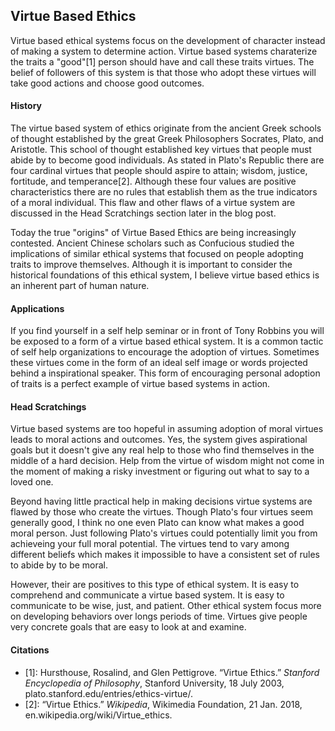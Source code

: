 ## Virtue Based Ethics

Virtue based ethical systems focus on the development of character instead of making a system to determine action. Virtue based systems charaterize the traits a "good"[1] person should have and call these traits virtues. The belief of followers of this system is that those who adopt these virtues will take good actions and choose good outcomes.

#### History

The virtue based system of ethics originate from the ancient Greek schools of thought established by the great Greek Philosophers Socrates, Plato, and Aristotle. This school of thought established key virtues that people must abide by to become good individuals. As stated in Plato's Republic there are four cardinal virtues that people should aspire to attain; wisdom, justice, fortitude, and temperance[2]. Although these four values are positive characteristics there are no rules that establish them as the true indicators of a moral individual. This flaw and other flaws of a virtue system are discussed in the Head Scratchings section later in the blog post.

Today the true "origins" of Virtue Based Ethics are being increasingly contested. Ancient Chinese scholars such as Confucious studied the implications of similar ethical systems that focused on people adopting traits to improve themselves. Although it is important to consider the historical foundations of this ethical system, I believe virtue based ethics is an inherent part of human nature.

#### Applications

If you find yourself in a self help seminar or in front of Tony Robbins you will be exposed to a form of a virtue based ethical system. It is a common tactic of self help organizations to encourage the adoption of virtues. Sometimes these virtues come in the form of an ideal self image or words projected behind a inspirational speaker. This form of encouraging personal adoption of traits is a perfect example of virtue based systems in action.

#### Head Scratchings

Virtue based systems are too hopeful in assuming adoption of moral virtues leads to moral actions and outcomes. Yes, the system gives aspirational goals but it doesn't give any real help to those who find themselves in the middle of a hard decision. Help from the virtue of wisdom might not come in the moment of making a risky investment or figuring out what to say to a loved one. 

Beyond having little practical help in making decisions virtue systems are flawed by those who create the virtues. Though Plato's four virtues seem generally good, I think no one even Plato can know what makes a good moral person. Just following Plato's virtues could potentially limit you from achieveing your full moral potential. The virtues tend to vary among different beliefs which makes it impossible to have a consistent set of rules to abide by to be moral.

However, their are positives to this type of ethical system. It is easy to comprehend and communicate a virtue based system. It is easy to communicate to be wise, just, and patient. Other ethical system focus more on developing behaviors over longs periods of time. Virtues give people very concrete goals that are easy to look at and examine.

#### Citations

- [1]: Hursthouse, Rosalind, and Glen Pettigrove. “Virtue Ethics.” *Stanford Encyclopedia of Philosophy*, Stanford University, 18 July 2003, plato.stanford.edu/entries/ethics-virtue/.
- [2]: “Virtue Ethics.” *Wikipedia*, Wikimedia Foundation, 21 Jan. 2018, en.wikipedia.org/wiki/Virtue_ethics.

​


##### 

